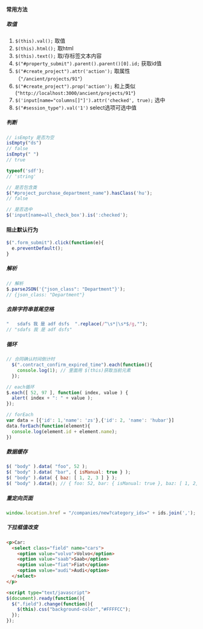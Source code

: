 #### 常用方法

##### 取值
1. `$(this).val();` 取值
2. `$(this).html();` 取html
3. `$(this).text();` 取/存标签文本内容
4. `$("#property_submit").parent().parent()[0].id;` 获取id值
5. `$("#create_project").attr('action');` 取属性（`"/ancient/projects/91"`）
6. `$("#create_project").prop('action');` 和上类似(`"http://localhost:3000/ancient/projects/91"`)
7. `$('input[name="columns[]"]').attr('checked', true);` 选中
8. `$("#session_type").val('1')` select选项可选中值

##### 判断
```js
// isEmpty 是否为空
isEmpty("ds")
// false
isEmpty(" ")
// true

typeof('sdf');
// 'string'

// 是否包含类
$("#project_purchase_department_name").hasClass('hu');
// false

// 是否选中
$('input[name=all_check_box').is(':checked');
```

#### 阻止默认行为
```js
$(".form_submit").click(function(e){
  e.preventDefault();
}
```

##### 解析
```js
// 解析
$.parseJSON('{"json_class": "Department"}');
// {json_class: "Department"}
```

##### 去除字符串首尾空格
```js
"   sdafs 我 是 adf dsfs  ".replace(/^\s*|\s*$/g,"");
// "sdafs 我 是 adf dsfs"
```

##### 循环
```js
// 合同确认时间倒计时
  $(".contract_confirm_expired_time").each(function(){
    console.log(1); // 里面用 $(this)获取当前元素
  });

// each循环
$.each([ 52, 97 ], function( index, value ) {
  alert( index + ": " + value );
});

// forEach
var data = [{'id': 1,'name': 'zs'},{'id': 2, 'name': 'hubar'}]
data.forEach(function(element){
  console.log(element.id + element.name);
})
```

##### 数据缓存
```js
$( "body" ).data( "foo", 52 );
$( "body" ).data( "bar", { isManual: true } );
$( "body" ).data( { baz: [ 1, 2, 3 ] } );
$( "body" ).data(); // { foo: 52, bar: { isManual: true }, baz: [ 1, 2, 3 ] }
```

##### 重定向页面
```js
window.location.href = "/companies/new?category_ids=" + ids.join(',');
```

##### 下拉框值改变
```html
<p>Car:
  <select class="field" name="cars">
    <option value="volvo">Volvo</option>
    <option value="saab">Saab</option>
    <option value="fiat">Fiat</option>
    <option value="audi">Audi</option>
  </select>
</p>

<script type="text/javascript">
$(document).ready(function(){
  $(".field").change(function(){
    $(this).css("background-color","#FFFFCC");
  });
});
```